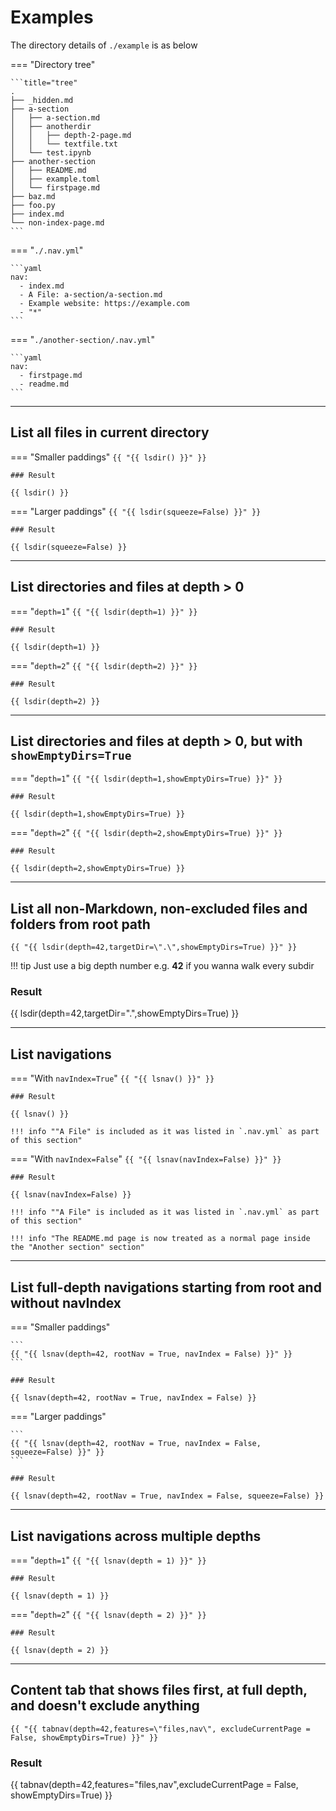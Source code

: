 # Examples

The directory details of `./example` is as below

=== "Directory tree"

    ```title="tree"
    .
    ├── _hidden.md
    ├── a-section
    │   ├── a-section.md
    │   ├── anotherdir
    │   │   ├── depth-2-page.md
    │   │   └── textfile.txt
    │   └── test.ipynb
    ├── another-section
    │   ├── README.md
    │   ├── example.toml
    │   └── firstpage.md
    ├── baz.md
    ├── foo.py
    ├── index.md
    └── non-index-page.md
    ```

=== "`./.nav.yml`"

    ```yaml
    nav:
      - index.md
      - A File: a-section/a-section.md
      - Example website: https://example.com
      - "*"
    ```

=== "`./another-section/.nav.yml`"

    ```yaml
    nav:
      - firstpage.md
      - readme.md
    ```

---

## List all files in current directory


=== "Smaller paddings"
    ```
    {{ "{{ lsdir() }}" }}
    ```

    ### Result

    {{ lsdir() }}

=== "Larger paddings"
    ```
    {{ "{{ lsdir(squeeze=False) }}" }}
    ```
    
    ### Result

    {{ lsdir(squeeze=False) }}

---

## List directories and files at depth > 0

=== "`depth=1`"
    ```
    {{ "{{ lsdir(depth=1) }}" }}
    ```

    ### Result

    {{ lsdir(depth=1) }}

=== "`depth=2`"
    ```
    {{ "{{ lsdir(depth=2) }}" }}
    ```
    
    ### Result

    {{ lsdir(depth=2) }}

---

## List directories and files at depth > 0, but with `showEmptyDirs=True`

=== "`depth=1`"
    ```
    {{ "{{ lsdir(depth=1,showEmptyDirs=True) }}" }}
    ```

    ### Result

    {{ lsdir(depth=1,showEmptyDirs=True) }}

=== "`depth=2`"
    ```
    {{ "{{ lsdir(depth=2,showEmptyDirs=True) }}" }}
    ```
    
    ### Result

    {{ lsdir(depth=2,showEmptyDirs=True) }}

---


## List all non-Markdown, non-excluded files and folders from root path

```
{{ "{{ lsdir(depth=42,targetDir=\".\",showEmptyDirs=True) }}" }}
```

!!! tip
    Just use a big depth number e.g. **42** if you wanna walk every subdir

### Result

{{ lsdir(depth=42,targetDir=".",showEmptyDirs=True) }}

---

## List navigations

=== "With `navIndex=True`"
    ```
    {{ "{{ lsnav() }}" }}
    ```

    ### Result

    {{ lsnav() }}

    !!! info ""A File" is included as it was listed in `.nav.yml` as part of this section"

=== "With `navIndex=False`"
    ```
    {{ "{{ lsnav(navIndex=False) }}" }}
    ```
    
    ### Result

    {{ lsnav(navIndex=False) }}    

    !!! info ""A File" is included as it was listed in `.nav.yml` as part of this section"

    !!! info "The README.md page is now treated as a normal page inside the "Another section" section"

---

## List full-depth navigations starting from root and without navIndex

=== "Smaller paddings"

    ```
    {{ "{{ lsnav(depth=42, rootNav = True, navIndex = False) }}" }}
    ```

    ### Result

    {{ lsnav(depth=42, rootNav = True, navIndex = False) }}

=== "Larger paddings"

    ```
    {{ "{{ lsnav(depth=42, rootNav = True, navIndex = False, squeeze=False) }}" }}
    ```

    ### Result

    {{ lsnav(depth=42, rootNav = True, navIndex = False, squeeze=False) }}


---

## List navigations across multiple depths

=== "`depth=1`"
    ```
    {{ "{{ lsnav(depth = 1) }}" }}
    ```

    ### Result

    {{ lsnav(depth = 1) }}

=== "`depth=2`"
    ```
    {{ "{{ lsnav(depth = 2) }}" }}
    ```

    ### Result

    {{ lsnav(depth = 2) }}


---

## Content tab that shows files first, at full depth, and doesn't exclude anything

```
{{ "{{ tabnav(depth=42,features=\"files,nav\", excludeCurrentPage = False, showEmptyDirs=True) }}" }}
```

### Result

{{ tabnav(depth=42,features="files,nav",excludeCurrentPage = False, showEmptyDirs=True) }}